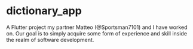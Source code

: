# dictionary_app

A Flutter project my partner Matteo (@Sportsman7101) and I have worked on. Our goal is to simply acquire some form of experience and skill inside the realm of software development. 


